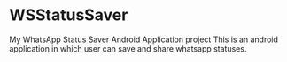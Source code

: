 # WSStatusSaver
My WhatsApp Status Saver Android Application project
This is an android application in which user can save and share whatsapp statuses. 
